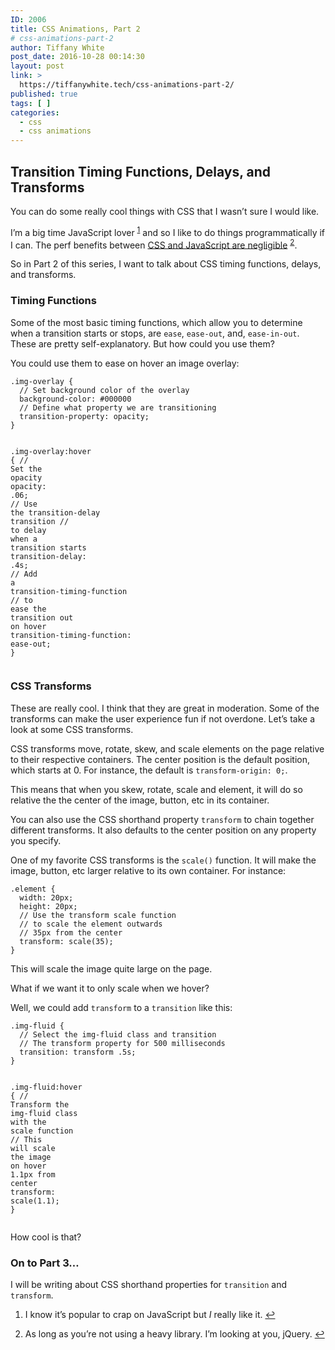 ```yaml
---
ID: 2006
title: CSS Animations, Part 2
# css-animations-part-2
author: Tiffany White
post_date: 2016-10-28 00:14:30
layout: post
link: >
  https://tiffanywhite.tech/css-animations-part-2/
published: true
tags: [ ]
categories:
  - css
  - css animations
---
```

<h2 id="transition-timing-functions-delays-and-transforms">Transition Timing Functions, Delays, and Transforms</h2>

<p>You can do some really cool things with CSS that I wasn’t sure I would like.</p>

<p>I’m a big time JavaScript lover <sup id="fnref:1"><a href="#fn:1" class="footnote">1</a></sup> and so I like to do things programmatically if I can. The perf benefits between <a href="https://davidwalsh.name/css-js-animation">CSS and JavaScript are negligible</a> <sup id="fnref:2"><a href="#fn:2" class="footnote">2</a></sup>.</p>

<p>So in Part 2 of this series, I want to talk about CSS timing functions, delays, and transforms.</p>

<h3 id="timing-functions">Timing Functions</h3>

<p>Some of the most basic timing functions, which allow you to determine when a transition starts or stops, are <code class="highlighter-rouge">ease</code>, <code class="highlighter-rouge">ease-out</code>, and, <code class="highlighter-rouge">ease-in-out</code>. These are pretty self-explanatory. But how could you use them?</p>

<p>You could use them to ease on hover an image overlay:</p>

<div class="language-css highlighter-rouge"><pre class="highlight"><code><span class="nc">.img-overlay</span> <span class="p">{</span>
  <span class="err">//</span> <span class="err">Set</span> <span class="err">background</span> <span class="err">color</span> <span class="err">of</span> <span class="err">the</span> <span class="err">overlay</span>
  <span class="nl">background-color</span><span class="p">:</span> <span class="m">#000000</span>
  <span class="p">//</span> <span class="n">Define</span> <span class="n">what</span> <span class="n">property</span> <span class="n">we</span> <span class="n">are</span> <span class="n">transitioning</span>
  <span class="n">transition-property</span><span class="p">:</span> <span class="n">opacity</span><span class="p">;</span>
<span class="p">}</span> 

<span class="nc">.img-overlay</span><span class="nd">:hover</span> <span class="p">{</span>
  <span class="err">//</span> <span class="err">Set</span> <span class="err">the</span> <span class="err">opacity</span>
  <span class="nl">opacity</span><span class="p">:</span> <span class="m">.06</span><span class="p">;</span>
  <span class="err">//</span> <span class="err">Use</span> <span class="err">the</span> <span class="err">transition-delay</span> <span class="err">transition</span> 
  <span class="err">//</span> <span class="err">to</span> <span class="err">delay</span> <span class="err">when</span> <span class="err">a</span> <span class="err">transition</span> <span class="err">starts</span>
  <span class="nl">transition-delay</span><span class="p">:</span> <span class="m">.4s</span><span class="p">;</span>
  <span class="err">//</span> <span class="err">Add</span> <span class="err">a</span> <span class="err">transition-timing-function</span> 
  <span class="err">//</span> <span class="err">to</span> <span class="err">ease</span> <span class="err">the</span> <span class="err">transition</span> <span class="err">out</span> <span class="err">on</span> <span class="err">hover</span>
  <span class="nl">transition-timing-function</span><span class="p">:</span> <span class="n">ease-out</span><span class="p">;</span>
<span class="p">}</span>
</code></pre>
</div>

<h3 id="css-transforms">CSS Transforms</h3>

<p>These are really cool. I think that they are great in moderation. Some of the transforms can make the user experience fun if not overdone. Let’s take a look at some CSS transforms.</p>

<p>CSS transforms move, rotate, skew, and scale elements on the page relative to their respective containers. The center position is the default position, which starts at 0. For instance, the default is <code class="highlighter-rouge">transform-origin: 0;</code>.</p>

<p>This means that when you skew, rotate, scale and element, it will do so relative the the center of the image, button, etc in its container.</p>

<p>You can also use the CSS shorthand property <code class="highlighter-rouge">transform</code> to chain together different transforms. It also defaults to the center position on any property you specify.</p>

<p>One of my favorite CSS transforms is the <code class="highlighter-rouge">scale()</code> function. It will make the image, button, etc larger relative to its own container. For instance:</p>

<div class="language-css highlighter-rouge"><pre class="highlight"><code><span class="nc">.element</span> <span class="p">{</span>
  <span class="nl">width</span><span class="p">:</span> <span class="m">20px</span><span class="p">;</span>
  <span class="nl">height</span><span class="p">:</span> <span class="m">20px</span><span class="p">;</span>
  <span class="err">//</span> <span class="err">Use</span> <span class="err">the</span> <span class="err">transform</span> <span class="err">scale</span> <span class="err">function</span> 
  <span class="err">//</span> <span class="err">to</span> <span class="err">scale</span> <span class="err">the</span> <span class="err">element</span> <span class="err">outwards</span>
  <span class="err">//</span> <span class="err">35px</span> <span class="err">from</span> <span class="err">the</span> <span class="err">center</span>
  <span class="nl">transform</span><span class="p">:</span> <span class="n">scale</span><span class="p">(</span><span class="m">35</span><span class="p">);</span>
<span class="p">}</span>
</code></pre>
</div>
<p>This will scale the image quite large on the page.</p>

<p>What if we want it to only scale when we hover?</p>

<p>Well, we could add <code class="highlighter-rouge">transform</code> to a <code class="highlighter-rouge">transition</code> like this:</p>

<div class="language-css highlighter-rouge"><pre class="highlight"><code><span class="nc">.img-fluid</span> <span class="p">{</span>
  <span class="err">//</span> <span class="err">Select</span> <span class="err">the</span> <span class="err">img-fluid</span> <span class="err">class</span> <span class="err">and</span> <span class="err">transition</span>
  <span class="err">//</span> <span class="err">The</span> <span class="err">transform</span> <span class="err">property</span> <span class="err">for</span> <span class="err">500</span> <span class="err">milliseconds</span>
  <span class="nl">transition</span><span class="p">:</span> <span class="n">transform</span> <span class="m">.5s</span><span class="p">;</span>
<span class="p">}</span>

<span class="nc">.img-fluid</span><span class="nd">:hover</span> <span class="p">{</span>
  <span class="err">//</span> <span class="err">Transform</span> <span class="err">the</span> <span class="err">img-fluid</span> <span class="err">class</span> <span class="err">with</span> <span class="err">the</span> <span class="err">scale</span> <span class="err">function</span>
  <span class="err">//</span> <span class="err">This</span> <span class="err">will</span> <span class="err">scale</span> <span class="err">the</span> <span class="err">image</span> <span class="err">on</span> <span class="err">hover</span> <span class="err">1.1px</span> <span class="err">from</span> <span class="err">center</span>
  <span class="nl">transform</span><span class="p">:</span> <span class="n">scale</span><span class="p">(</span><span class="m">1.1</span><span class="p">);</span>
<span class="p">}</span>
</code></pre>
</div>
<p>How cool is that?</p>

<h3 id="on-to-part-3">On to Part 3…</h3>

<p>I will be writing about CSS shorthand properties for <code class="highlighter-rouge">transition</code> and <code class="highlighter-rouge">transform</code>.</p>

<div class="footnotes">
  <ol>
    <li id="fn:1">
      <p>I know it’s popular to crap on JavaScript but <em>I</em> really like it. <a href="#fnref:1" class="reversefootnote">↩</a></p>
    </li>
    <li id="fn:2">
      <p>As long as you’re not using a heavy library. I’m looking at you, jQuery. <a href="#fnref:2" class="reversefootnote">↩</a></p>
    </li>
  </ol>
</div>